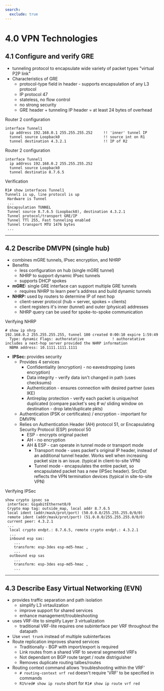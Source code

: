 ```yaml
---
search:
  exclude: true
---
```


# 4.0 VPN Technologies

## 4.1 Configure and verify GRE
* tunneling protocol to encapsulate wide variety of packet types "virtual P2P link"
* Characteristics of GRE
    * protocol-type field in header - supports encapsulation of any L3 protocol
    * IP protocol 47
    * stateless, no flow control
    * no strong security
    * GRE header + tunneling IP header = at least 24 bytes of overhead

Router 2 configuration
```
interface Tunnel1
  ip address 192.168.0.1 255.255.255.252     !! 'inner' tunnel IP
  tunnel source Loopback0                    !! source int on R1
  tunnel destination 4.3.2.1                 !! IP of R2
```

Router 2 configuration
```
interface Tunnel1
  ip address 192.168.0.2 255.255.255.252
  tunnel source Loopback0
  tunnel destinatio 8.7.6.5
```

Verification
```
R1# show interfaces Tunnel1
Tunnel1 is up, line protocol is up
 Hardware is Tunnel
 ...
 Encapsulation TUNNEL
 Tunnel source 8.7.6.5 (Loopback0), destination 4.3.2.1
 Tunnel protocol/transport GRE/IP
 Tunnel TTl 255, Fast tunneling enabled
 Tunnel transport MTU 1476 bytes
 ...
```

<hr>

## 4.2 Describe DMVPN (single hub)
* combines mGRE tunnels, IPsec encryption, and NHRP
* Benefits
    * less configuration on hub (single mGRE tunnel)
    * NHRP to support dynamic IPsec tunnels
    * supports DHCP spokes
* **mGRE:** single GRE interface can support multiple GRE tunnels
    * requires NHRP to learn peer's address and build dynamic tunnels
* **NHRP:** used by routers to determine IP of next hop
    * client-sever protocol (hub = server, spokes = clients)
    * client registers it's inner (tunnel) and outer (physical) addresses
    * NHRP query can be used for spoke-to-spoke communication

Verifying NHRP
```
# show ip nhrp
192.168.0.2 255.255.255.255, tunnel 100 created 0:00:10 expire 1:59:49
  Type: dynamic Flags: authoratative             ! authoratative includes a next-hop server provided the NHRP information
  NBMA address: 10.1111.1111.1111
```

* **IPSec:** provides security
    * Provides 4 services
        * Confidentiality (encryption) - no eavesdropping (uses encryption)
        * Data integrity - verify data isn't changed in path (uses checksums)
        * Authentication - ensures connection with desired partner (uses IKE)
        * Antireplay protection - verify each packet is unique/not duplicated (compare packet's seq # w/ sliding window on destination - drop late/duplicate pkts)
    * Authentication (PSK or certificates) / encryption - important for DMVPN
    * Relies on Authentication Header (AH) protocol 51, or  Encapsulating Security Protocol (ESP) protocol 50
        * ESP - encrypts original packet
        * AH - no encryption
        * AH & ESP - can operate in tunnel mode or transport mode
            * Transport mode - uses packet's original IP header, instead of an additional tunnel header. Works well when increasing packet size is an issue. (typical in client-to-site VPN)
            * Tunnel mode - encapsulates the entire packet, so encapsulated packet has a new (IPSec header). Src/Dst reflects the VPN termination devices (typical in site-to-site VPN)

Verifying IPSec
```
show crypto ipsec sa
 interface: GigabitEthernet0/0
 Crypto map tag: outside_map, local addr 8.7.6.5
 local ident (addr/mask/prot/port) (50.0.0.0/255.255.255.0/0/0)
 remote ident (addr/mask/prot/port) (51.0.0.0/255.255.255.0/0/0)
 current peer: 4.3.2.1
 ...
  local crypto endpt.: 8.7.6.5, remote crypto endpt.: 4.3.2.1
  ...
  inbound esp sas:
    ...
    transform: esp-3des esp-md5-hmac ,
    ...
  outbound esp sas
    ...
    transform: esp-3des esp-md5-hmac ,
    ...
```

<hr>

## 4.3 Describe Easy Virtual Networking (EVN)
* provides traffic separation and path isolation
    * simplify L3 virtaulization
    * improve support for shared services
    * enhance management/troubleshooting
* uses VRF-lite to simplify Layer 3 virtualization
    * traditional VRF-lite requires one subinterface per VRF throughout the datapath
* Use `vnet trunk` instead of multiple subinterfaces
* Route replication improves shared services
    * Traditionally - BGP with import/export is required
    * Link routes from a shared VRF to several segmented VRFs
    * Not dependant on BGP route target / route distriguisher
    * Removes duplicate routing talbes/routes
* Routing context command allows 'troubleshooting within the VRF'
    * `# routing-context vrf red` doesn't require 'VRF' to be specified in commands
    * `R1%red# show ip route` short for `R1# show ip route vrf red`